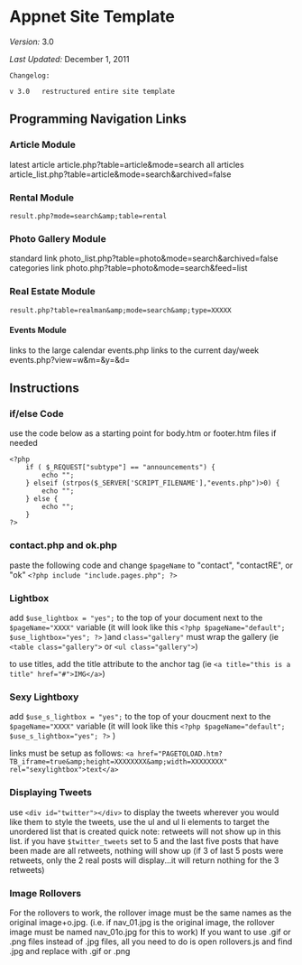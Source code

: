 # Appnet Site Template

*Version:*        3.0

*Last Updated:*   December 1, 2011

    Changelog:

    v 3.0   restructured entire site template           



## Programming Navigation Links
	
### Article Module
latest article
    article.php?table=article&amp;mode=search
all articles
    article_list.php?table=article&amp;mode=search&amp;archived=false

### Rental Module
    result.php?mode=search&amp;table=rental
	
### Photo Gallery Module
standard link
    photo_list.php?table=photo&amp;mode=search&amp;archived=false
categories link
    photo.php?table=photo&amp;mode=search&amp;feed=list
	
### Real Estate Module
    result.php?table=realman&amp;mode=search&amp;type=XXXXX
	
#### Events Module
links to the large calendar
    events.php
links to the current day/week
    events.php?view=w&amp;m=<?php echo date("m"); ?>&amp;y=<?php echo date("Y"); ?>&amp;d=<?php echo date("d"); ?>



## Instructions

### if/else Code
use the code below as a starting point for body.htm or footer.htm files if needed

    <?php 
        if ( $_REQUEST["subtype"] == "announcements") {
            echo "";
        } elseif (strpos($_SERVER['SCRIPT_FILENAME'],"events.php")>0) {
            echo "";
        } else {
            echo "";
        }
    ?>

### contact.php and ok.php
paste the following code and change `$pageName` to "contact", "contactRE", or "ok" `<?php include "include.pages.php"; ?>`

### Lightbox 
add `$use_lightbox = "yes";` to the top of your document next to the `$pageName="XXXX"` variable (it will look like this `<?php $pageName="default"; $use_lightbox="yes"; ?>` )and `class="gallery"` must wrap the gallery (ie `<table class="gallery">` or `<ul class="gallery">`)

to use titles, add the title attribute to the anchor tag (ie `<a title="this is a title" href="#">IMG</a>`)
	
### Sexy Lightboxy
add `$use_s_lightbox = "yes";` to the top of your doucment next to the `$pageName="XXXX"` variable (it will look like this `<?php $pageName="default"; $use_s_lightbox="yes"; ?>` )

links must be setup as follows: `<a href="PAGETOLOAD.htm?TB_iframe=true&amp;height=XXXXXXXX&amp;width=XXXXXXXX" rel="sexylightbox">text</a>` 

### Displaying Tweets
use `<div id="twitter"></div>` to display the tweets wherever you would like them to style the tweets, use the ul and ul li elements to target the unordered list that is created quick note: retweets will not show up in this list. if you have `$twitter_tweets` set to 5 and the last five posts that have been made are all retweets, nothing will show up (if 3 of last 5 posts were retweets, only the 2 real posts will display...it will return nothing for the 3 retweets)

### Image Rollovers
For the rollovers to work, the rollover image must be the same names as the original image+o.jpg.
(i.e. if nav\_01.jpg is the original image, the rollover image must be named nav\_01o.jpg for this to work)
If you want to use .gif or .png files instead of .jpg files, all you need to do is open rollovers.js and find .jpg and replace with .gif or .png
